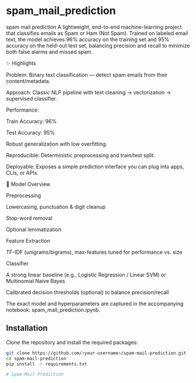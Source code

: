# spam_mail_prediction
spam mail  prediction 
A lightweight, end-to-end machine-learning project that classifies emails as Spam or Ham (Not Spam). Trained on labeled email text, the model achieves 96% accuracy on the training set and 95% accuracy on the held-out test set, balancing precision and recall to minimize both false alarms and missed spam.

✨ Highlights

Problem: Binary text classification — detect spam emails from their content/metadata.

Approach: Classic NLP pipeline with text cleaning → vectorization → supervised classifier.

Performance:

Train Accuracy: 96%

Test Accuracy: 95%

Robust generalization with low overfitting.

Reproducible: Deterministic preprocessing and train/test split.

Deployable: Exposes a simple prediction interface you can plug into apps, CLIs, or APIs.

🧠 Model Overview

Preprocessing

Lowercasing, punctuation & digit cleanup

Stop-word removal

Optional lemmatization

Feature Extraction

TF-IDF (unigrams/bigrams), max-features tuned for performance vs. size

Classifier

A strong linear baseline (e.g., Logistic Regression / Linear SVM) or Multinomial Naive Bayes

Calibrated decision thresholds (optional) to balance precision/recall

The exact model and hyperparameters are captured in the accompanying notebook: spam_mail_prediction.ipynb.

## Installation

Clone the repository and install the required packages:

```bash
git clone https://github.com/<your-username>/spam-mail-prediction.git
cd spam-mail-prediction
pip install -r requirements.txt

# Spam-Mail-Prediction
